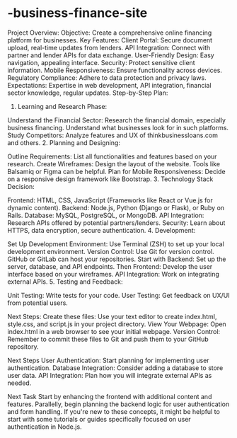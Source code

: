# -business-finance-site

Project Overview:
Objective: Create a comprehensive online financing platform for businesses.
Key Features:
Client Portal: Secure document upload, real-time updates from lenders.
API Integration: Connect with partner and lender APIs for data exchange.
User-Friendly Design: Easy navigation, appealing interface.
Security: Protect sensitive client information.
Mobile Responsiveness: Ensure functionality across devices.
Regulatory Compliance: Adhere to data protection and privacy laws.
Expectations: Expertise in web development, API integration, financial sector knowledge, regular updates.
Step-by-Step Plan:

1. Learning and Research Phase:

Understand the Financial Sector: Research the financial domain, especially business financing. Understand what businesses look for in such platforms.
Study Competitors: Analyze features and UX of thinkbusinessloans.com and others.
2. Planning and Designing:

Outline Requirements: List all functionalities and features based on your research.
Create Wireframes: Design the layout of the website. Tools like Balsamiq or Figma can be helpful.
Plan for Mobile Responsiveness: Decide on a responsive design framework like Bootstrap.
3. Technology Stack Decision:

Frontend: HTML, CSS, JavaScript (Frameworks like React or Vue.js for dynamic content).
Backend: Node.js, Python (Django or Flask), or Ruby on Rails.
Database: MySQL, PostgreSQL, or MongoDB.
API Integration: Research APIs offered by potential partners/lenders.
Security: Learn about HTTPS, data encryption, secure authentication.
4. Development:

Set Up Development Environment: Use Terminal (ZSH) to set up your local development environment.
Version Control: Use Git for version control. GitHub or GitLab can host your repositories.
Start with Backend: Set up the server, database, and API endpoints.
Then Frontend: Develop the user interface based on your wireframes.
API Integration: Work on integrating external APIs.
5. Testing and Feedback:

Unit Testing: Write tests for your code.
User Testing: Get feedback on UX/UI from potential users.

Next Steps:
Create these files: Use your text editor to create index.html, style.css, and script.js in your project directory.
View Your Webpage: Open index.html in a web browser to see your initial webpage.
Version Control: Remember to commit these files to Git and push them to your GitHub repository.

Next Steps
User Authentication: Start planning for implementing user authentication.
Database Integration: Consider adding a database to store user data.
API Integration: Plan how you will integrate external APIs as needed.

Next Task
Start by enhancing the frontend with additional content and features. Parallelly, begin planning the backend logic for user authentication and form handling. If you're new to these concepts, it might be helpful to start with some tutorials or guides specifically focused on user authentication in Node.js.
